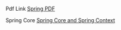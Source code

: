 Pdf Link 
<a href="https://dl.icdst.org/pdfs/files/21fe293d9f1e1c348c33295bb3f9d721.pdf">Spring PDF</a>

Spring Core
<a href="https://mvnrepository.com/artifact/org.springframework/spring-core">Spring Core and Spring Context</a>
